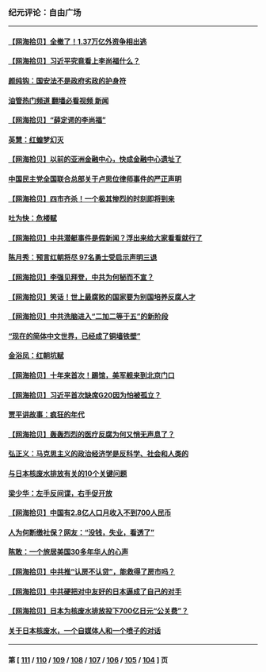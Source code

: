 ### 纪元评论：自由广场
---
#### [【网海拾贝】全撤了！1.37万亿外资争相出逃](../../pages/nsc993/n14076102.md?09200330) 
#### [【网海拾贝】习近平究竟看上李尚福什么？](../../pages/nsc993/n14075502.md?09200330) 
#### [颜纯钩：国安法不是政府劣政的护身符](../../pages/nsc993/n14074930.md?09200330) 
#### [油管热门频道 翻墙必看视频 新闻](ok?09200330)
#### [【网海拾贝】“薛定谔的李尚福”](../../pages/nsc993/n14074918.md?09200330) 
#### [英慧：红蝗梦幻灭](../../pages/nsc993/n14074928.md?09200330) 
#### [【网海拾贝】以前的亚洲金融中心，快成金融中心遗址了](../../pages/nsc993/n14074311.md?09200330) 
#### [中国民主党全国联合总部关于卢思位律师事件的严正声明](../../pages/nsc993/n14074079.md?09200330) 
#### [【网海拾贝】四市齐杀！一个极其惨烈的时刻即将到来](../../pages/nsc993/n14073609.md?09200330) 
#### [吐为快：危楼赋](../../pages/nsc993/n14073578.md?09200330) 
#### [【网海拾贝】中共潜艇事件是假新闻？浮出来给大家看看就行了](../../pages/nsc993/n14072866.md?09200330) 
#### [陈月秀：预言红朝将尽 97名勇士受启示声明三退](../../pages/nsc993/n14072273.md?09200330) 
#### [【网海拾贝】李强见拜登，中共为何秘而不宣？](../../pages/nsc993/n14071986.md?09200330) 
#### [【网海拾贝】笑话！世上最腐败的国家要为别国培养反腐人才](../../pages/nsc993/n14071358.md?09200330) 
#### [【网海拾贝】中共洗脑进入“二加二等于五”的新阶段](../../pages/nsc993/n14070879.md?09200330) 
#### [“现在的简体中文世界，已经成了铜墙铁壁”](../../pages/nsc993/n14070133.md?09200330) 
#### [金浴凤：红朝坑赋](../../pages/nsc993/n14070310.md?09200330) 
#### [【网海拾贝】十年来首次！踢馆，美军舰来到北京门口](../../pages/nsc993/n14069484.md?09200330) 
#### [【网海拾贝】习近平首次缺席G20因为怕被孤立？](../../pages/nsc993/n14068712.md?09200330) 
#### [贾平讲故事：疯狂的年代](../../pages/nsc993/n14068340.md?09200330) 
#### [【网海拾贝】轰轰烈烈的医疗反腐为何又悄无声息了？](../../pages/nsc993/n14067969.md?09200330) 
#### [弘正义：马克思主义的政治经济学是反科学、社会和人类的](../../pages/nsc993/n14067868.md?09200330) 
#### [与日本核废水排放有关的10个关键问题](../../pages/nsc993/n14067276.md?09200330) 
#### [梁少华：左手反间谍，右手促开放](../../pages/nsc993/n14067237.md?09200330) 
#### [【网海拾贝】中国有2.8亿人口月收入不到700人民币](../../pages/nsc993/n14066723.md?09200330) 
#### [人为何断缴社保？网友：“没钱，失业，看透了”](../../pages/nsc993/n14066717.md?09200330) 
#### [陈敢：一个旅居美国30多年华人的心声](../../pages/nsc993/n14066659.md?09200330) 
#### [【网海拾贝】中共推“认房不认贷”，能救得了房市吗？](../../pages/nsc993/n14066238.md?09200330) 
#### [【网海拾贝】中共硬把对中友好的日本逼成了自己的对手](../../pages/nsc993/n14065888.md?09200330) 
#### [【网海拾贝】日本为核废水排放投下700亿日元“公关费”？](../../pages/nsc993/n14065145.md?09200330) 
#### [关于日本核废水，一个自媒体人和一个喷子的对话](../../pages/nsc993/n14065097.md?09200330) 

---
#### 第 [ [111](./111.md?09200330) / [110](./110.md?09200330) / [109](./109.md?09200330) / [108](./108.md?09200330) / [107](./107.md?09200330) / [106](./106.md?09200330) / [105](./105.md?09200330) / [104](./104.md?09200330) ] 页
